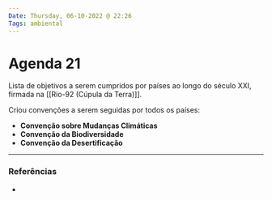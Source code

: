 ```yaml
---
Date: Thursday, 06-10-2022 @ 22:26
Tags: ambiental
---
```

# Agenda 21
Lista de objetivos a serem cumpridos por países ao longo do século XXI, firmada na [[Rio-92 (Cúpula da Terra)]].

Criou convenções a serem seguidas por todos os países:
- **Convenção sobre Mudanças Climáticas**
- **Convenção da Biodiversidade**
- **Convenção da Desertificação**
 
---
### Referências
- 